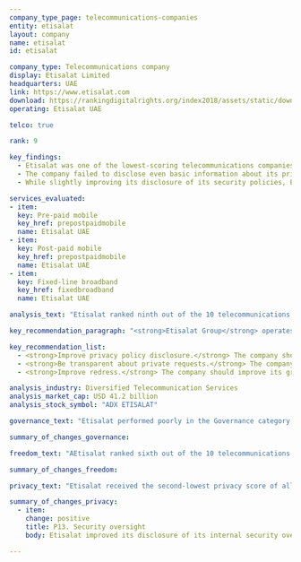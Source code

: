 ```yaml
---
company_type_page: telecommunications-companies
entity: etisalat
layout: company
name: etisalat
id: etisalat

company_type: Telecommunications company
display: Etisalat Limited
headquarters: UAE
link: https://www.etisalat.com
download: https://rankingdigitalrights.org/index2018/assets/static/download/Etisalat.pdf
operating: Etisalat UAE

telco: true

rank: 9

key_findings:
  - Etisalat was one of the lowest-scoring telecommunications companies in the Index, disclosing almost nothing about policies and practices affecting users' freedom of expression and privacy.
  - The company failed to disclose even basic information about its privacy policies, including which policy applied to which service.
  - While slightly improving its disclosure of its security policies, Etisalat disclosed almost nothing about policies affecting users’ privacy, including what user information it collects, shares, or for what purpose, or how it handles government and private requests to hand over user information.

services_evaluated:
- item:
  key: Pre-paid mobile
  key_href: prepostpaidmobile
  name: Etisalat UAE
- item:
  key: Post-paid mobile
  key_href: prepostpaidmobile
  name: Etisalat UAE
- item:
  key: Fixed-line broadband
  key_href: fixedbroadband
  name: Etisalat UAE

analysis_text: "Etisalat ranked ninth out of the 10 telecommunications companies, disclosing almost nothing about policies and practices affecting freedom of expression and privacy. Etisalat is a <a href=\"http://www.etisalat.com/en/ir/corporateinfo/overview.jsp\" target=\"_blank\">majority state-owned company</a>, operating in a <a href=\"https://freedomhouse.org/report/freedom-net/2017/united-arab-emirates\" target=\"_blank\">political and regulatory environment that restricts expression online</a>. While companies in the UAE are discouraged from making public commitments to human rights, Etisalat could still be more transparent about basic policies affecting users’ freedom of expression and privacy. For instance, it could clarify which privacy policies apply to different services. It could also provide more information about its security policies, as there is no law prohibiting companies from disclosing their processes for responding to data breaches. Given that the company is majority state-owned and that the overall operating environment discourages transparency, it is unlikely Etisalat would disclose information about government requests to block content or to hand over user information. However, Etisalat could disclose its policies for responding to private requests."

key_recommendation_paragraph: "<strong>Etisalat Group</strong> operates telecommunications, fiber optics networks, and other services in the United Arab Emirates and across the Middle East, Africa, and Asia."

key_recommendation_list:
  - <strong>Improve privacy policy disclosure.</strong> The company should clarify which privacy policies apply to different services, and be more transparent about how it handles user information.
  - <strong>Be transparent about private requests.</strong> The company should disclose its processes for responding to private requests to block content or accounts and to hand over user data, and regularly publish data about these requests.
  - <strong>Improve redress.</strong> The company should improve its grievance mechanisms by disclosing that its process for receiving complaints includes complaints related to freedom of expression and privacy, and providing clear remedies for these types of complaints.

analysis_industry: Diversified Telecommunication Services
analysis_market_cap: USD 41.2 billion
analysis_stock_symbol: "ADX ETISALAT"

governance_text: "Etisalat performed poorly in the Governance category, scoring higher than only Axiata and Ooredoo. Etisalat provided no formal commitment to respect users’ freedom of expression and privacy as human rights (G1), and disclosed no senior-level oversight over these issues (G2). The company revealed no evidence of a human rights due diligence process (G4), or of engaging with stakeholders on freedom of expression or privacy issues (G5). It received some credit for disclosing a grievance and remedy mechanism, though the company did not explicitly state that this process includes complaints relating to free expression or privacy (G6)."

summary_of_changes_governance:

freedom_text: "AEtisalat ranked sixth out of the 10 telecommunications companies evaluated in the Freedom of Expression category, ahead of Ooredoo, MTN, Axiata, and Bharti Airtel.<br /><br /><strong>Content and account restriction requests:</strong> Like most telecommunications companies, Etisalat provided almost no information about how it handles government or private requests to block content or restrict accounts (F5-F7). Likewise, Etisalat did not publish any data on the number of such requests it received or with which it complied (F6, F7). While it is a <a href=\"http://ejustice.gov.ae/downloads/latest_laws/cybercrimes_5_2012_en.pdf\" target=\"_blank\">criminal offense</a> to not comply with government blocking orders, there is no law prohibiting Etisalat from disclosing its processes for handling or compliance rates with either government or private content-blocking requests.<br /><br /><strong>Network management and shutdowns:</strong> Etisalat UAE was among the lowest-scoring companies on these indicators, though it offered slightly more disclosure than Ooredoo Qatar (F9-F10). The company failed failed to disclose any information about its network management policies (F9) and disclosed almost nothing about its policies for responding to government orders to shutdown networks (F10).<br /><br /><strong>Identity policy:</strong> Etisalat UAE disclosed that it requires pre-paid mobile service users to provide government-issued identification (F11), as it is <a href=\"http://www.id.gov.ae/en/media-centre/news/2014/2/9/tra-links-mobile-registration-with-id-card.aspx\" target=\"_blank\">mandated</a> for all mobile phone service subscribers in the UAE."

summary_of_changes_freedom:

privacy_text: "Etisalat received the second-lowest privacy score of all telecommunications companies evaluated, disclosing slightly more than Qatar-based telecommunications operator, Ooredoo.<br /><br /><strong>Handling of user information:</strong> Etisalat UAE disclosed almost nothing about how it handles user information, scoring better than only Ooredoo Qatar on these indicators (P3-P8). The company’s privacy policy referred only to the Etisalat UAE website and online services with no indication of whether this policy applies to mobile or fixed-line broadband services. It therefore received no credit on indicators addressing company disclosure of what types of user information it collects, for what purpose, and for how long it retains it (P3, P5, P6). The company did not disclose options users have to control what information it collects and shares about them (P7). The company did, however, disclose that it shares user information with authorities if legally required and in cases of national security (P4).<br /><br /><strong>Requests for user information:</strong> Etisalat provided no information about how it handles government or private requests for user information, making it one of three companies, along with Ooredoo and Axiata, that received no credit on these indicators (P10, P11, P12). It provided no information about its process for responding to these types of requests (P10), or whether it notifies users when their information is requested (P12). The company also did not publish any data on the number of requests it received for user information (P11). However, <a href=\"https://www.tra.gov.ae/assets/03VgXUV3.pdf.aspx\" target=\"_blank\">Etisalat’s operating license</a> requires it to install equipment allowing authorities to access the network, so the company may not be aware when government authorities access user information. Still, there is no law specifically prohibiting Etisalat from disclosing its policy for responding to user information requests that come through private processes. <br /><br /><strong>Security:</strong> Etisalat UAE disclosed almost nothing about its security policies and practices, scoring better than only Ooredoo Qatar on these indicators (P13-P18). It <a href=\"http://o2.ae/clients/etisalat/annualreport2016/en/iar.html\" target=\"_blank\">disclosed</a> that it limits employee access to user data and has security teams monitoring for cybersecurity threats and data breaches. However, the company provided no additional information regarding its internal processes for ensuring that user data is secure, including whether it conducts security audits (P13). It disclosed nothing about policies for addressing security vulnerabilities (P14) or for responding to data breaches (P15). There are no apparent legal obstacles to disclosing this information."

summary_of_changes_privacy:
  - item:
    change: positive
    title: P13. Security oversight
    body: Etisalat improved its disclosure of its internal security oversight processes by clarifying it has a security team actively monitoring privacy and security threats.

---
```

